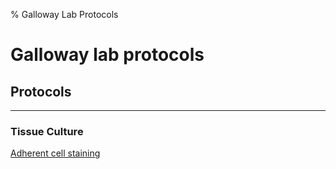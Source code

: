 % Galloway Lab Protocols
# Galloway lab protocols

## Protocols

---

### Tissue Culture
[Adherent cell staining](protocols/tc/adherent_staining.html)

